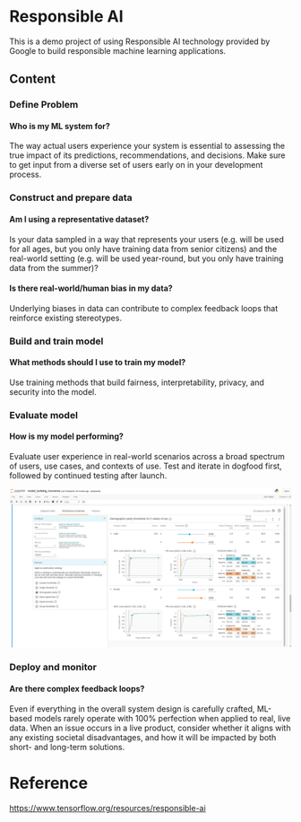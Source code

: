 # Responsible AI

This is a demo project of using Responsible AI technology provided by Google to build responsible machine learning applications.

## Content

### Define Problem

#### Who is my ML system for?

The way actual users experience your system is essential to assessing the true impact of its predictions, recommendations, and decisions. Make sure to get input from a diverse set of users early on in your development process.

### Construct and prepare data

#### Am I using a representative dataset?

Is your data sampled in a way that represents your users (e.g. will be used for all ages, but you only have training data from senior citizens) and the real-world setting (e.g. will be used year-round, but you only have training data from the summer)?

#### Is there real-world/human bias in my data?

Underlying biases in data can contribute to complex feedback loops that reinforce existing stereotypes.

### Build and train model

#### What methods should I use to train my model?

Use training methods that build fairness, interpretability, privacy, and security into the model.

### Evaluate model

#### How is my model performing?

Evaluate user experience in real-world scenarios across a broad spectrum of users, use cases, and contexts of use. Test and iterate in dogfood first, followed by continued testing after launch.

![](/imgs/what-if-tool-insurance.png)

### Deploy and monitor

#### Are there complex feedback loops?

Even if everything in the overall system design is carefully crafted, ML-based models rarely operate with 100% perfection when applied to real, live data. When an issue occurs in a live product, consider whether it aligns with any existing societal disadvantages, and how it will be impacted by both short- and long-term solutions.

# Reference
https://www.tensorflow.org/resources/responsible-ai
